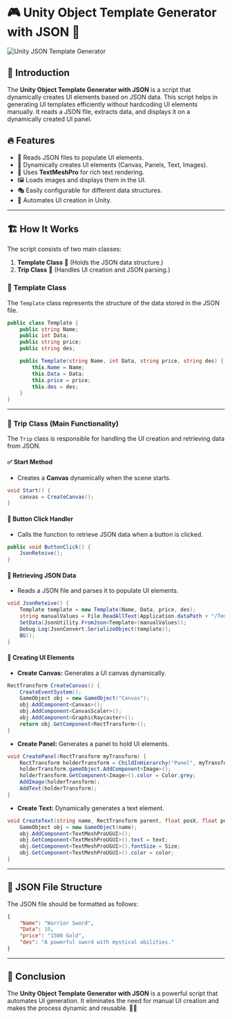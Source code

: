 # 🎮 Unity Object Template Generator with JSON 📜

![Unity JSON Template Generator](https://github.com/Asbaq/Unity_Object-_Template_Generator_With_JSON/assets/62818241/2391bd0a-7de1-4a9f-b0c7-5fe564dd71cb)

## 📌 Introduction
The **Unity Object Template Generator with JSON** is a script that dynamically creates UI elements based on JSON data. This script helps in generating UI templates efficiently without hardcoding UI elements manually. It reads a JSON file, extracts data, and displays it on a dynamically created UI panel.

## 🔥 Features
- 📂 Reads JSON files to populate UI elements.
- 🎨 Dynamically creates UI elements (Canvas, Panels, Text, Images).
- 📌 Uses **TextMeshPro** for rich text rendering.
- 🖼️ Loads images and displays them in the UI.
- 🎭 Easily configurable for different data structures.
- 🚀 Automates UI creation in Unity.

---

## 🏗️ How It Works
The script consists of two main classes:
1. **Template Class** 📝 (Holds the JSON data structure.)
2. **Trip Class** 🚀 (Handles UI creation and JSON parsing.)

### 📌 Template Class
The `Template` class represents the structure of the data stored in the JSON file.
```csharp
public class Template {
    public string Name;
    public int Data;
    public string price;
    public string des;

    public Template(string Name, int Data, string price, string des) {
        this.Name = Name;
        this.Data = Data;
        this.price = price;
        this.des = des;
    }
}
```

---

### 🚀 Trip Class (Main Functionality)
The `Trip` class is responsible for handling the UI creation and retrieving data from JSON.

#### ✅ Start Method
- Creates a **Canvas** dynamically when the scene starts.
```csharp
void Start() {
    canvas = CreateCanvas();
}
```

#### 🔘 Button Click Handler
- Calls the function to retrieve JSON data when a button is clicked.
```csharp
public void ButtonClick() {
    JsonReteive();
}
```

#### 📜 Retrieving JSON Data
- Reads a JSON file and parses it to populate UI elements.
```csharp
void JsonReteive() {
    Template template = new Template(Name, Data, price, des);
    string manualValues = File.ReadAllText(Application.dataPath + "/Template.json");
    SetData(JsonUtility.FromJson<Template>(manualValues));
    Debug.Log(JsonConvert.SerializeObject(template));
    BG();
}
```

#### 🎨 Creating UI Elements
- **Create Canvas:** Generates a UI canvas dynamically.
```csharp
RectTransform CreateCanvas() {
    CreateEventSystem();
    GameObject obj = new GameObject("Canvas");
    obj.AddComponent<Canvas>();
    obj.AddComponent<CanvasScaler>();
    obj.AddComponent<GraphicRaycaster>();
    return obj.GetComponent<RectTransform>();
}
```

- **Create Panel:** Generates a panel to hold UI elements.
```csharp
void CreatePanel(RectTransform myTransform) {
    RectTransform holderTransform = ChildInHierarchy("Panel", myTransform);
    holderTransform.gameObject.AddComponent<Image>();
    holderTransform.GetComponent<Image>().color = Color.grey;
    AddImage(holderTransform);
    AddText(holderTransform);
}
```

- **Create Text:** Dynamically generates a text element.
```csharp
void CreateText(string name, RectTransform parent, float posX, float posY, float posZ, float width, float height, string text,FontStyles styles, int Size, Color color, TextAlignmentOptions alignmentOption) {
    GameObject obj = new GameObject(name);
    obj.AddComponent<TextMeshProUGUI>();
    obj.GetComponent<TextMeshProUGUI>().text = text;
    obj.GetComponent<TextMeshProUGUI>().fontSize = Size;
    obj.GetComponent<TextMeshProUGUI>().color = color;
}
```

---

## 📁 JSON File Structure
The JSON file should be formatted as follows:
```json
{
    "Name": "Warrior Sword",
    "Data": 10,
    "price": "1500 Gold",
    "des": "A powerful sword with mystical abilities."
}
```

---

## 🎯 Conclusion
The **Unity Object Template Generator with JSON** is a powerful script that automates UI generation. It eliminates the need for manual UI creation and makes the process dynamic and reusable. 🚀💡

